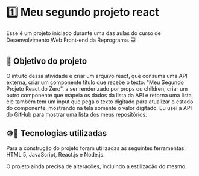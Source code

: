 # 1️⃣ Meu segundo projeto react

Esse é um projeto iniciado durante uma das aulas do curso de Desenvolvimento Web Front-end da Reprograma. 💻

## 🎯 Objetivo do projeto

O intuito dessa atividade é criar um arquivo react, que consuma uma API externa, criar um componente título que recebe o texto: "Meu Segundo Projeto React do Zero", a ser renderizado por props ou children, criar um outro componente que mapeia os dados da lista da API e retorna uma lista, ele também tem um input que pega o texto digitado para atualizar o estado do componente, mostrando na tela somente o valor digitado. Eu usei a API do GitHub para mostrar uma lista dos meus repositórios. 

## ⚙📲 Tecnologias utilizadas 

Para a construção do projeto foram utilizadas as seguintes ferramentas: HTML 5, JavaScript, React.js e Node.js.

O projeto ainda precisa de alterações, incluindo a estilização do mesmo.
